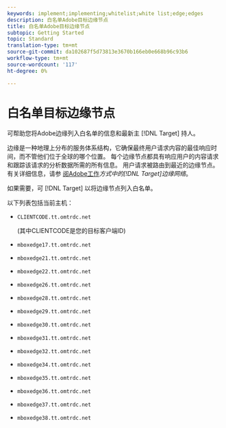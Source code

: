 ```yaml
---
keywords: implement;implementing;whitelist;white list;edge;edges
description: 白名单Adobe目标边缘节点
title: 白名单Adobe目标边缘节点
subtopic: Getting Started
topic: Standard
translation-type: tm+mt
source-git-commit: da102687f5d73813e3670b166eb0e668b96c93b6
workflow-type: tm+mt
source-wordcount: '117'
ht-degree: 0%

---
```



# 白名单目标边缘节点

可帮助您将Adobe边缘列入白名单的信息和最新主 [!DNL Target] 持人。

边缘是一种地理上分布的服务体系结构，它确保最终用户请求内容的最佳响应时间，而不管他们位于全球的哪个位置。 每个边缘节点都具有响应用户的内容请求和跟踪该请求的分析数据所需的所有信息。 用户请求被路由到最近的边缘节点。 有关详细信息，请参 [阅Adobe工作](/help/c-intro/how-target-works.md#concept_0AE2ED8E9DE64288A8B30FCBF1040934)*方式中的[!DNL Target]边缘网络*。

如果需要，可 [!DNL Target] 以将边缘节点列入白名单。

以下列表包括当前主机：

* `CLIENTCODE.tt.omtrdc.net`

   (其中CLIENTCODE是您的目标客户端ID)

* `mboxedge17.tt.omtrdc.net`
* `mboxedge21.tt.omtrdc.net`
* `mboxedge22.tt.omtrdc.net`
* `mboxedge26.tt.omtrdc.net`
* `mboxedge28.tt.omtrdc.net`
* `mboxedge29.tt.omtrdc.net`
* `mboxedge30.tt.omtrdc.net`
* `mboxedge31.tt.omtrdc.net`
* `mboxedge32.tt.omtrdc.net`
* `mboxedge34.tt.omtrdc.net`
* `mboxedge35.tt.omtrdc.net`
* `mboxedge36.tt.omtrdc.net`
* `mboxedge37.tt.omtrdc.net`
* `mboxedge38.tt.omtrdc.net`